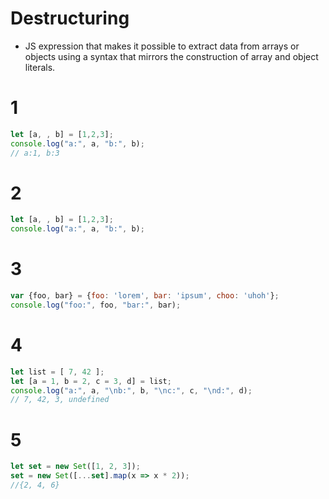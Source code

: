 # Destructuring
* JS expression that makes it possible to extract data from arrays or objects using a syntax that mirrors the construction of array and object literals.

# 1
```javascript
let [a, , b] = [1,2,3];
console.log("a:", a, "b:", b);
// a:1, b:3
```


# 2
```javascript
let [a, , b] = [1,2,3];
console.log("a:", a, "b:", b);
```

# 3
```javascript
var {foo, bar} = {foo: 'lorem', bar: 'ipsum', choo: 'uhoh'};
console.log("foo:", foo, "bar:", bar);
```

# 4
```javascript
let list = [ 7, 42 ];
let [a = 1, b = 2, c = 3, d] = list;
console.log("a:", a, "\nb:", b, "\nc:", c, "\nd:", d);
// 7, 42, 3, undefined
```

# 5
```javascript
let set = new Set([1, 2, 3]);
set = new Set([...set].map(x => x * 2));
//{2, 4, 6}
```



